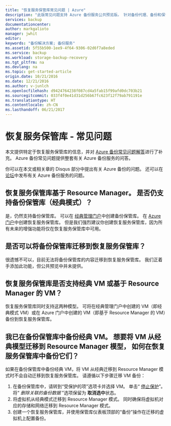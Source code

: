 ```yaml
---
title: "恢复服务保管库常见问题 | Azure"
description: "此版常见问题支持 Azure 备份服务公共预览版。 针对备份代理、备份和保留、恢复、安全性的常见问题以及针对 Azure 备份解决方案的其他常见问题的答案。"
services: backup
documentationcenter: 
author: markgalioto
manager: jwhit
editor: 
keywords: "备份解决方案; 备份服务"
ms.assetid: 5f55b500-1ee9-4f64-9306-02d6f7a8eded
ms.service: backup
ms.workload: storage-backup-recovery
ms.tgt_pltfrm: na
ms.devlang: na
ms.topic: get-started-article
origin.date: 10/21/2016
ms.date: 12/21/2016
ms.author: v-junlch
ms.openlocfilehash: d9424764238f087cd4a5fab15f99afd0dc703b21
ms.sourcegitcommit: 033f4f0e41d31d256b67fc623f12f79ab791191e
ms.translationtype: HT
ms.contentlocale: zh-CN
ms.lasthandoff: 06/21/2017
---
```

# <a name="recovery-services-vault---faq"></a>恢复服务保管库 - 常见问题
本文提供特定于恢复服务保管库的信息，并对 [Azure 备份常见问题解答](./backup-azure-backup-faq.md)进行了补充。 Azure 备份常见问题提供整套有关 Azure 备份服务的问答。  

你可以在本文或相关章的 Disqus 部分中提出有关 Azure 备份的问题。 还可以在 [论坛](https://social.msdn.microsoft.com/Forums/zh-cn/home?forum=windowsazureonlinebackup)中发布有关 Azure 备份服务的问题。

## <a name="recovery-services-vaults-are-resource-manager-based-are-backup-vaults-classic-mode-still-supported-br"></a>恢复服务保管库基于 Resource Manager。 是否仍支持备份保管库（经典模式）？ <br/>
是，仍然支持备份保管库。 可以在 [经典管理门户](https://manage.windowsazure.cn)中创建备份保管库。 在 [Azure 门户](https://portal.azure.cn)中创建恢复服务保管库。 但是我们强烈建议你创建恢复服务保管库，因为所有未来的增强功能将仅在恢复服务保管库中可用。

## <a name="can-i-migrate-a-backup-vault-to-a-recovery-services-vault-br"></a>是否可以将备份保管库迁移到恢复服务保管库？ <br/>
很遗憾不可以，目前无法将备份保管库的内容迁移到恢复服务保管库。 我们正着手添加此功能，但公共预览中并未提供。

## <a name="do-recovery-services-vaults-support-classic-vms-or-resource-manager-based-vms-br"></a>恢复服务保管库是否支持经典 VM 或基于 Resource Manager 的 VM？ <br/>
恢复服务保管库同时支持这两种模型。  可将在经典管理门户中创建的 VM（即经典模式 VM）或在 Azure 门户中创建的 VM（即基于 Resource Manager 的 VM）备份到恢复服务保管库。

## <a name="i-have-backed-up-my-classic-vms-in-backup-vault-now-i-want-to-migrate-my-vms-from-classic-mode-to-resource-manager-mode--how-can-i-backup-them-in-recovery-services-vault"></a>我已在备份保管库中备份经典 VM。 想要将 VM 从经典模型迁移到 Resource Manager 模型，  如何在恢复服务保管库中备份它们？
如果在备份保管库中备份经典 VM，将 VM 从经典迁移到 Resource Manager 模式时不会自动迁移到恢复服务保管库。 请遵循以下步骤迁移 VM 备份：

1. 在备份保管库中，请转到“受保护的项”选项卡并选择 VM。 单击“ [停止保护](./backup-azure-manage-vms-classic.md#stop-protecting-virtual-machines)”。 将“ *删除关联的备份数据* ”选项保留为 **取消选中**状态。
2. 将虚拟机从经典模式迁移到 Resource Manager 模式。 同时确保将虚拟机对应的存储和网络迁移到 Resource Manager 模式。
3. 创建一个恢复服务保管库，并使用保管库仪表板顶部的“备份”操作在迁移的虚拟机上配置备份。